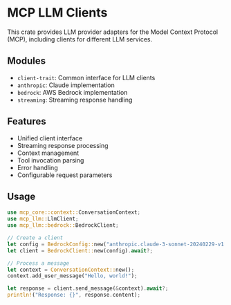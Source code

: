 # MCP LLM Clients

This crate provides LLM provider adapters for the Model Context Protocol (MCP), including clients for different LLM services.

## Modules

- `client-trait`: Common interface for LLM clients
- `anthropic`: Claude implementation
- `bedrock`: AWS Bedrock implementation
- `streaming`: Streaming response handling

## Features

- Unified client interface
- Streaming response processing
- Context management
- Tool invocation parsing
- Error handling
- Configurable request parameters

## Usage

```rust
use mcp_core::context::ConversationContext;
use mcp_llm::LlmClient;
use mcp_llm::bedrock::BedrockClient;

// Create a client
let config = BedrockConfig::new("anthropic.claude-3-sonnet-20240229-v1:0");
let client = BedrockClient::new(config).await?;

// Process a message
let context = ConversationContext::new();
context.add_user_message("Hello, world!");

let response = client.send_message(&context).await?;
println!("Response: {}", response.content);
```